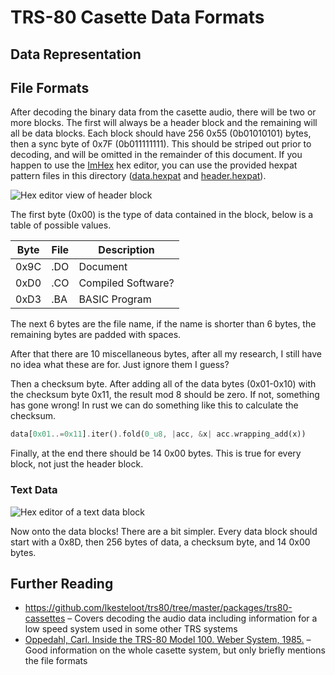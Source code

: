 # TRS-80 Casette Data Formats

## Data Representation

## File Formats

After decoding the binary data from the casette audio, there will be two or more blocks.
The first will always be a header block and the remaining will all be data blocks.
Each block should have 256 0x55 (0b01010101) bytes, then a sync byte of 0x7F (0b011111111).
This should be striped out prior to decoding, and will be omitted in the remainder of this document.
If you happen to use the [ImHex](https://imhex.werwolv.net) hex editor, you can use the provided hexpat pattern files in this directory ([data.hexpat](data.hexpat) and [header.hexpat](header.hexpat)).

![Hex editor view of header block](https://github.com/Basicprogrammer10/trs80-interface/assets/50306817/620a3604-00ef-4278-ac3a-406b8c6c3fc4)

The first byte (0x00) is the type of data contained in the block, below is a table of possible values.

| Byte | File | Description        |
| ---- | ---- | ------------------ |
| 0x9C | .DO  | Document           |
| 0xD0 | .CO  | Compiled Software? |
| 0xD3 | .BA  | BASIC Program      |

The next 6 bytes are the file name, if the name is shorter than 6 bytes, the remaining bytes are padded with spaces.

After that there are 10 miscellaneous bytes, after all my research, I still have no idea what these are for.
Just ignore them I guess?

Then a checksum byte.
After adding all of the data bytes (0x01-0x10) with the checksum byte 0x11, the result mod 8 should be zero.
If not, something has gone wrong!
In rust we can do something like this to calculate the checksum.

```rust
data[0x01..=0x11].iter().fold(0_u8, |acc, &x| acc.wrapping_add(x))
```

Finally, at the end there should be 14 0x00 bytes.
This is true for every block, not just the header block.

### Text Data

![Hex editor of a text data block](https://github.com/Basicprogrammer10/trs80-interface/assets/50306817/3c025531-7403-47d3-b6fa-42a74d86daaa)

Now onto the data blocks!
There are a bit simpler.
Every data block should start with a 0x8D, then 256 bytes of data, a checksum byte, and 14 0x00 bytes.

## Further Reading

- https://github.com/lkesteloot/trs80/tree/master/packages/trs80-cassettes &ndash; Covers decoding the audio data including information for a low speed system used in some other TRS systems
- [Oppedahl, Carl. Inside the TRS-80 Model 100. Weber System, 1985.](http://www.club100.org/library/libdoc.html) &ndash; Good information on the whole casette system, but only briefly mentions the file formats
